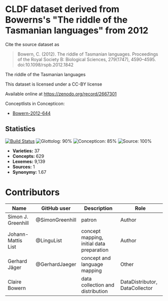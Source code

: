 # CLDF dataset derived from Bowerns's "The riddle of the Tasmanian languages" from 2012

Cite the source dataset as

> Bowern, C. (2012). The riddle of Tasmanian languages. Proceedings of the Royal Society B: Biological Sciences, 279(1747), 4590–4595. doi:10.1098/rspb.2012.1842


The riddle of the Tasmanian languages

This dataset is licensed under a CC-BY license

Available online at https://zenodo.org/record/2667301


Conceptlists in Concepticon:
- [Bowern-2012-644](https://concepticon.clld.org/contributions/Bowern-2012-644)
## Statistics


[![Build Status](https://travis-ci.org/lexibank/bowerntasmanian.svg?branch=master)](https://travis-ci.org/lexibank/bowerntasmanian)
![Glottolog: 90%](https://img.shields.io/badge/Glottolog-90%25-green.svg "Glottolog: 90%")
![Concepticon: 85%](https://img.shields.io/badge/Concepticon-85%25-yellowgreen.svg "Concepticon: 85%")
![Source: 100%](https://img.shields.io/badge/Source-100%25-brightgreen.svg "Source: 100%")

- **Varieties:** 37
- **Concepts:** 629
- **Lexemes:** 9,139
- **Sources:** 1
- **Synonymy:** 1.67

# Contributors

Name               | GitHub user     | Description                          | Role
---                | ---             | ---                                  | ---
Simon J. Greenhill | @SimonGreenhill | patron                               | Author
Johann-Mattis List | @LinguList | concept mapping, initial data preparation | Author 
Gerhard Jäger | @GerhardJaeger | concept and language mapping | Other
Claire Bowern |  | data collection and distribution | DataDistributor, DataCollector



